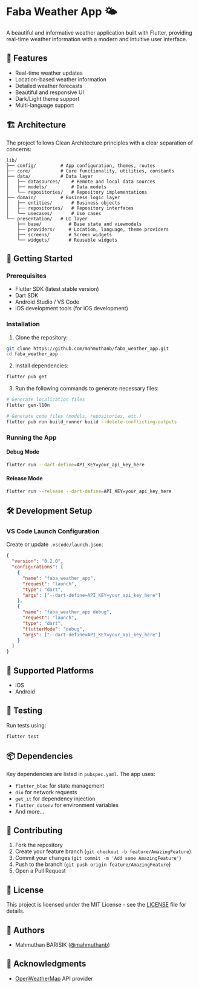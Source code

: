 # Faba Weather App 🌤️

A beautiful and informative weather application built with Flutter, providing real-time weather information with a modern and intuitive user interface.

## 🌟 Features

- Real-time weather updates
- Location-based weather information
- Detailed weather forecasts
- Beautiful and responsive UI
- Dark/Light theme support
- Multi-language support

## 🏗️ Architecture

The project follows Clean Architecture principles with a clear separation of concerns:

```
lib/
├── config/         # App configuration, themes, routes
├── core/           # Core functionality, utilities, constants
├── data/           # Data layer
│   ├── datasources/    # Remote and local data sources
│   ├── models/         # Data models
│   └── repositories/   # Repository implementations
├── domain/         # Business logic layer
│   ├── entities/       # Business objects
│   ├── repositories/   # Repository interfaces
│   └── usecases/       # Use cases
└── presentation/   # UI layer
    ├── base/          # Base state and viewmodels
    ├── providers/     # Location, language, theme providers
    ├── screens/       # Screen widgets
    └── widgets/       # Reusable widgets
```

## 🚀 Getting Started

### Prerequisites

- Flutter SDK (latest stable version)
- Dart SDK
- Android Studio / VS Code
- iOS development tools (for iOS development)

### Installation

1. Clone the repository:

```bash
git clone https://github.com/mahmuthanb/faba_weather_app.git
cd faba_weather_app
```

2. Install dependencies:

```bash
flutter pub get
```

3. Run the following commands to generate necessary files:

```bash
# Generate localization files
flutter gen-l10n

# Generate code files (models, repositories, etc.)
flutter pub run build_runner build --delete-conflicting-outputs
```

### Running the App

#### Debug Mode

```bash
flutter run --dart-define=API_KEY=your_api_key_here
```

#### Release Mode

```bash
flutter run --release --dart-define=API_KEY=your_api_key_here
```

## 🛠️ Development Setup

### VS Code Launch Configuration

Create or update `.vscode/launch.json`:

```json
{
  "version": "0.2.0",
  "configurations": [
    {
      "name": "faba_weather_app",
      "request": "launch",
      "type": "dart",
      "args": ["--dart-define=API_KEY=your_api_key_here"]
    },
    {
      "name": "faba_weather_app debug",
      "request": "launch",
      "type": "dart",
      "flutterMode": "debug",
      "args": ["--dart-define=API_KEY=your_api_key_here"]
    }
  ]
}
```

## 📱 Supported Platforms

- iOS
- Android

## 🧪 Testing

Run tests using:

```bash
flutter test
```

## 📦 Dependencies

Key dependencies are listed in `pubspec.yaml`. The app uses:

- `flutter_bloc` for state management
- `dio` for network requests
- `get_it` for dependency injection
- `flutter_dotenv` for environment variables
- And more...

## 🤝 Contributing

1. Fork the repository
2. Create your feature branch (`git checkout -b feature/AmazingFeature`)
3. Commit your changes (`git commit -m 'Add some AmazingFeature'`)
4. Push to the branch (`git push origin feature/AmazingFeature`)
5. Open a Pull Request

## 📄 License

This project is licensed under the MIT License - see the [LICENSE](LICENSE) file for details.

## 👥 Authors

- Mahmuthan BARISIK ([@mahmuthanb](https://github.com/mahmuthanb))

## 🙏 Acknowledgments

- [OpenWeatherMap](https://openweathermap.org/api) API provider
